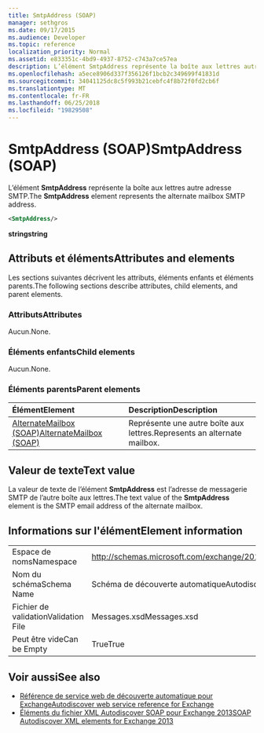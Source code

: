 ```yaml
---
title: SmtpAddress (SOAP)
manager: sethgros
ms.date: 09/17/2015
ms.audience: Developer
ms.topic: reference
localization_priority: Normal
ms.assetid: e833351c-4bd9-4937-8752-c743a7ce57ea
description: L’élément SmtpAddress représente la boîte aux lettres autre adresse SMTP.
ms.openlocfilehash: a5ece8906d337f356126f1bcb2c349699f41831d
ms.sourcegitcommit: 34041125dc8c5f993b21cebfc4f8b72f0fd2cb6f
ms.translationtype: MT
ms.contentlocale: fr-FR
ms.lasthandoff: 06/25/2018
ms.locfileid: "19829508"
---
```

# <a name="smtpaddress-soap"></a><span data-ttu-id="534bf-103">SmtpAddress (SOAP)</span><span class="sxs-lookup"><span data-stu-id="534bf-103">SmtpAddress (SOAP)</span></span>

<span data-ttu-id="534bf-104">L’élément **SmtpAddress** représente la boîte aux lettres autre adresse SMTP.</span><span class="sxs-lookup"><span data-stu-id="534bf-104">The **SmtpAddress** element represents the alternate mailbox SMTP address.</span></span> 
  
```XML
<SmtpAddress/>
```

<span data-ttu-id="534bf-105">**string**</span><span class="sxs-lookup"><span data-stu-id="534bf-105">**string**</span></span>

## <a name="attributes-and-elements"></a><span data-ttu-id="534bf-106">Attributs et éléments</span><span class="sxs-lookup"><span data-stu-id="534bf-106">Attributes and elements</span></span>

<span data-ttu-id="534bf-107">Les sections suivantes décrivent les attributs, éléments enfants et éléments parents.</span><span class="sxs-lookup"><span data-stu-id="534bf-107">The following sections describe attributes, child elements, and parent elements.</span></span>
  
### <a name="attributes"></a><span data-ttu-id="534bf-108">Attributs</span><span class="sxs-lookup"><span data-stu-id="534bf-108">Attributes</span></span>

<span data-ttu-id="534bf-109">Aucun.</span><span class="sxs-lookup"><span data-stu-id="534bf-109">None.</span></span>
  
### <a name="child-elements"></a><span data-ttu-id="534bf-110">Éléments enfants</span><span class="sxs-lookup"><span data-stu-id="534bf-110">Child elements</span></span>

<span data-ttu-id="534bf-111">Aucun.</span><span class="sxs-lookup"><span data-stu-id="534bf-111">None.</span></span>
  
### <a name="parent-elements"></a><span data-ttu-id="534bf-112">Éléments parents</span><span class="sxs-lookup"><span data-stu-id="534bf-112">Parent elements</span></span>

|<span data-ttu-id="534bf-113">**Élément**</span><span class="sxs-lookup"><span data-stu-id="534bf-113">**Element**</span></span>|<span data-ttu-id="534bf-114">**Description**</span><span class="sxs-lookup"><span data-stu-id="534bf-114">**Description**</span></span>|
|:-----|:-----|
|[<span data-ttu-id="534bf-115">AlternateMailbox (SOAP)</span><span class="sxs-lookup"><span data-stu-id="534bf-115">AlternateMailbox (SOAP)</span></span>](alternatemailbox-soap.md) <br/> |<span data-ttu-id="534bf-116">Représente une autre boîte aux lettres.</span><span class="sxs-lookup"><span data-stu-id="534bf-116">Represents an alternate mailbox.</span></span>  <br/> |
   
## <a name="text-value"></a><span data-ttu-id="534bf-117">Valeur de texte</span><span class="sxs-lookup"><span data-stu-id="534bf-117">Text value</span></span>

<span data-ttu-id="534bf-118">La valeur de texte de l’élément **SmtpAddress** est l’adresse de messagerie SMTP de l’autre boîte aux lettres.</span><span class="sxs-lookup"><span data-stu-id="534bf-118">The text value of the **SmtpAddress** element is the SMTP email address of the alternate mailbox.</span></span> 
  
## <a name="element-information"></a><span data-ttu-id="534bf-119">Informations sur l'élément</span><span class="sxs-lookup"><span data-stu-id="534bf-119">Element information</span></span>

|||
|:-----|:-----|
|<span data-ttu-id="534bf-120">Espace de noms</span><span class="sxs-lookup"><span data-stu-id="534bf-120">Namespace</span></span>  <br/> |http://schemas.microsoft.com/exchange/2010/Autodiscover  <br/> |
|<span data-ttu-id="534bf-121">Nom du schéma</span><span class="sxs-lookup"><span data-stu-id="534bf-121">Schema Name</span></span>  <br/> |<span data-ttu-id="534bf-122">Schéma de découverte automatique</span><span class="sxs-lookup"><span data-stu-id="534bf-122">Autodiscover schema</span></span>  <br/> |
|<span data-ttu-id="534bf-123">Fichier de validation</span><span class="sxs-lookup"><span data-stu-id="534bf-123">Validation File</span></span>  <br/> |<span data-ttu-id="534bf-124">Messages.xsd</span><span class="sxs-lookup"><span data-stu-id="534bf-124">Messages.xsd</span></span>  <br/> |
|<span data-ttu-id="534bf-125">Peut être vide</span><span class="sxs-lookup"><span data-stu-id="534bf-125">Can be Empty</span></span>  <br/> |<span data-ttu-id="534bf-126">True</span><span class="sxs-lookup"><span data-stu-id="534bf-126">True</span></span>  <br/> |
   
## <a name="see-also"></a><span data-ttu-id="534bf-127">Voir aussi</span><span class="sxs-lookup"><span data-stu-id="534bf-127">See also</span></span>

- [<span data-ttu-id="534bf-128">Référence de service web de découverte automatique pour Exchange</span><span class="sxs-lookup"><span data-stu-id="534bf-128">Autodiscover web service reference for Exchange</span></span>](autodiscover-web-service-reference-for-exchange.md)
- [<span data-ttu-id="534bf-129">Éléments du fichier XML Autodiscover SOAP pour Exchange 2013</span><span class="sxs-lookup"><span data-stu-id="534bf-129">SOAP Autodiscover XML elements for Exchange 2013</span></span>](soap-autodiscover-xml-elements-for-exchange-2013.md)

